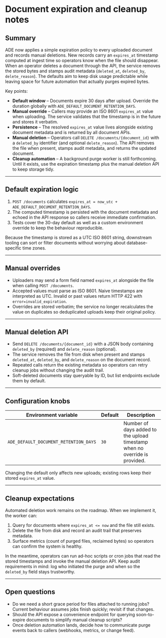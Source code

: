 # Document expiration and cleanup notes

## Summary
ADE now applies a simple expiration policy to every uploaded document and
records manual deletions. New records carry an `expires_at` timestamp computed
at ingest time so operators know when the file should disappear. When an
operator deletes a document through the API, the service removes the stored
bytes and stamps audit metadata (`deleted_at`, `deleted_by`,
`delete_reason`). The defaults aim to keep disk usage predictable while leaving
space for future automation that actually purges expired bytes.

Key points:

- **Default window** – Documents expire 30 days after upload. Override the
  duration globally with `ADE_DEFAULT_DOCUMENT_RETENTION_DAYS`.
- **Manual override** – Callers may provide an ISO 8601 `expires_at` value
  when uploading. The service validates that the timestamp is in the future
  and stores it verbatim.
- **Persistence** – The resolved `expires_at` value lives alongside existing
  document metadata and is returned by all document APIs.
- **Manual deletion** – Operators call `DELETE /documents/{document_id}` with
  a `deleted_by` identifier (and optional `delete_reason`). The API removes the
  file when present, stamps audit metadata, and returns the updated document.
- **Cleanup automation** – A background purge worker is still forthcoming.
  Until it exists, use the expiration timestamp plus the manual deletion API to
  keep storage tidy.

---

## Default expiration logic

1. `POST /documents` calculates `expires_at = now_utc + ADE_DEFAULT_DOCUMENT_RETENTION_DAYS`.
2. The computed timestamp is persisted with the document metadata and echoed
   in the API response so callers receive immediate confirmation.
3. Tests cover the 30-day default as well as a custom environment override to
   keep the behaviour reproducible.

Because the timestamp is stored as a UTC ISO 8601 string, downstream tooling
can sort or filter documents without worrying about database-specific time
zones.

---

## Manual overrides

- Uploaders may send a form field named `expires_at` alongside the file when
  calling `POST /documents`.
- Accepted values must parse as ISO 8601. Naive timestamps are interpreted as
  UTC. Invalid or past values return HTTP 422 with `error=invalid_expiration`.
- Overrides are stored verbatim; the service no longer recalculates the value
  on duplicates so deduplicated uploads keep their original policy.

---

## Manual deletion API

- Send `DELETE /documents/{document_id}` with a JSON body containing
  `deleted_by` (required) and `delete_reason` (optional).
- The service removes the file from disk when present and stamps
  `deleted_at`, `deleted_by`, and `delete_reason` on the document record.
- Repeated calls return the existing metadata so operators can retry cleanup
  jobs without changing the audit trail.
- Soft-deleted documents stay queryable by ID, but list endpoints exclude them
  by default.

---

## Configuration knobs

| Environment variable | Default | Description |
|----------------------|---------|-------------|
| `ADE_DEFAULT_DOCUMENT_RETENTION_DAYS` | `30` | Number of days added to the upload timestamp when no override is provided. |

Changing the default only affects new uploads; existing rows keep their stored
`expires_at` value.

---

## Cleanup expectations

Automated deletion work remains on the roadmap. When we implement it, the
worker can:

1. Query for documents where `expires_at <= now` and the file still exists.
2. Delete the file from disk and record an audit trail that preserves
   metadata.
3. Surface metrics (count of purged files, reclaimed bytes) so operators can
   confirm the system is healthy.

In the meantime, operators can run ad-hoc scripts or cron jobs that read the
stored timestamps and invoke the manual deletion API. Keep audit requirements
in mind: log who initiated the purge and when so the `deleted_by` field stays
trustworthy.

---

## Open questions

- Do we need a short grace period for files attached to running jobs? Current
  behaviour assumes jobs finish quickly; revisit if that changes.
- Should the API expose a convenience endpoint for querying soon-to-expire
  documents to simplify manual cleanup scripts?
- Once deletion automation lands, decide how to communicate purge events back
  to callers (webhooks, metrics, or change feed).
